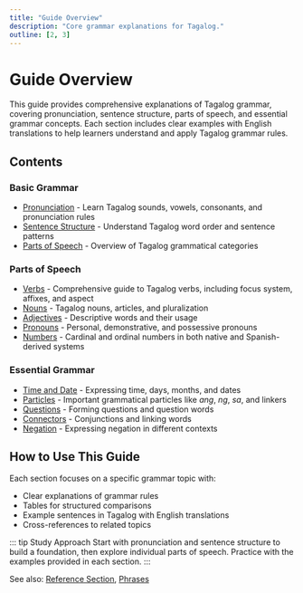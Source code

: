```yaml
---
title: "Guide Overview"
description: "Core grammar explanations for Tagalog."
outline: [2, 3]
---
```


# Guide Overview

This guide provides comprehensive explanations of Tagalog grammar, covering pronunciation, sentence structure, parts of speech, and essential grammar concepts. Each section includes clear examples with English translations to help learners understand and apply Tagalog grammar rules.

## Contents

### Basic Grammar

- [Pronunciation](./pronunciation.md) - Learn Tagalog sounds, vowels, consonants, and pronunciation rules
- [Sentence Structure](./sentence-structure.md) - Understand Tagalog word order and sentence patterns
- [Parts of Speech](./parts-of-speech.md) - Overview of Tagalog grammatical categories

### Parts of Speech

- [Verbs](./verbs/index.md) - Comprehensive guide to Tagalog verbs, including focus system, affixes, and aspect
- [Nouns](./nouns.md) - Tagalog nouns, articles, and pluralization
- [Adjectives](./adjectives.md) - Descriptive words and their usage
- [Pronouns](./pronouns.md) - Personal, demonstrative, and possessive pronouns
- [Numbers](./numbers.md) - Cardinal and ordinal numbers in both native and Spanish-derived systems

### Essential Grammar

- [Time and Date](./time-date.md) - Expressing time, days, months, and dates
- [Particles](./particles/index.md) - Important grammatical particles like *ang*, *ng*, *sa*, and linkers
- [Questions](./questions.md) - Forming questions and question words
- [Connectors](./connectors.md) - Conjunctions and linking words
- [Negation](./negation.md) - Expressing negation in different contexts

## How to Use This Guide

Each section focuses on a specific grammar topic with:

- Clear explanations of grammar rules
- Tables for structured comparisons
- Example sentences in Tagalog with English translations
- Cross-references to related topics

::: tip Study Approach
Start with pronunciation and sentence structure to build a foundation, then explore individual parts of speech. Practice with the examples provided in each section.
:::

See also: [Reference Section](../reference/index.md), [Phrases](../phrases/index.md)
